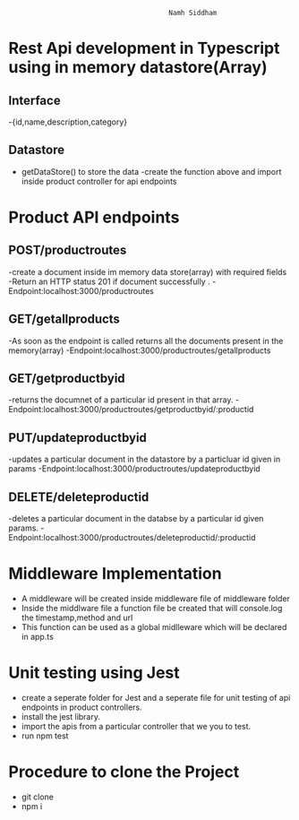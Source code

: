                                            Namh Siddham

# Rest Api development in Typescript  using in memory datastore(Array)

## Interface

-{id,name,description,category}


## Datastore
- getDataStore()  to store the data
-create the function above and import inside product controller for api endpoints


# Product API endpoints

## POST/productroutes
-create a document inside im memory data store(array) with required fields
-Return an HTTP status 201 if  document successfully .
-Endpoint:localhost:3000/productroutes

## GET/getallproducts
-As soon as the endpoint is called returns all the documents present in the memory(array)
-Endpoint:localhost:3000/productroutes/getallproducts

## GET/getproductbyid
-returns the documnet of a particular id present in that array.
-Endpoint:localhost:3000/productroutes/getproductbyid/:productid

## PUT/updateproductbyid
-updates a particular document in the datastore by a particluar id given in params
-Endpoint:localhost:3000/productroutes/updateproductbyid

## DELETE/deleteproductid
-deletes a particular document in the databse by a particular id given params.
-Endpoint:localhost:3000/productroutes/deleteproductid/:productid


# Middleware Implementation
- A middleware will be created inside middleware file of middleware folder
- Inside the middlware file a function file be created that will console.log 
  the timestamp,method and url 
- This function can be used as a global midlleware which will be declared in app.ts


# Unit testing using Jest
- create a seperate folder for Jest and a seperate file for unit testing of api endpoints in product controllers.
- install the jest library.
- import the apis from a particular controller that we you to test.
- run npm test 


# Procedure to clone the Project
- git clone
- npm i